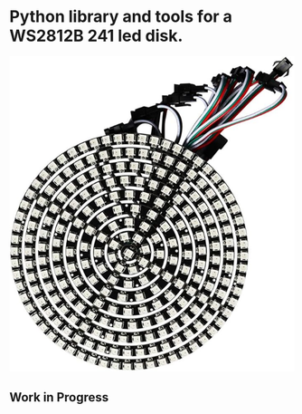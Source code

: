 # Python library and tools for a WS2812B 241 led disk.
![WS2812B Disk](disk.jpg)
## Work in Progress
